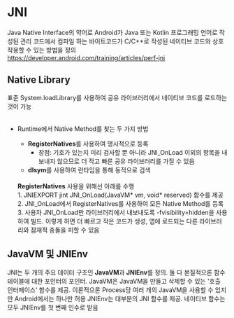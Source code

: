 # JNI
Java Native Interface의 약어로 Android가 Java 또는 Kotlin 프로그래밍 언어로 작성된 관리 코드에서 컴파일 하는 바이트코드가 C/C++로 작성된 네이티브 코드와 상호 작용할 수 있는 방법을 정의
https://developer.android.com/training/articles/perf-jni

## Native Library
표준 System.loadLibrary를 사용하여 공유 라이브러리에서 네이티브 코드를 로드하는 것이 가능<br><br>

- Runtime에서 Native Method를 찾는 두 가지 방법
  - <b>RegisterNatives</b>를 사용하여 명시적으로 등록
    - 장점: 기호가 있는지 미리 검사할 뿐 아니라 JNI_OnLoad 이외의 항목을 내보내지 않으므로 더 작고 빠른 공유 라이브러리를 가질 수 있음
  - <b>dlsym</b>를 사용하여 런타임을 통해 동적으로 검색
  
  <br>
  <b>RegisterNatives</b> 사용을 위해선 아래를 수행<br>
  1. JNIEXPORT jint JNI_OnLoad(JavaVM* vm, void* reserved) 함수를 제공<br>
  2. JNI_OnLoad에서 RegisterNatives를 사용하여 모든 Native Method를 등록<br>
  3. 사용자 JNI_OnLoad만 라이브러리에서 내보내도록 -fvisibility=hidden을 사용하여 빌드. 이렇게 하면 더 빠르고 작은 코드가 생성, 앱에 로드되는 다른 라이브러리와 잠재적 충돌을 피할 수 있음

## JavaVM 및 JNIEnv
JNI는 두 개의 주요 데이터 구조인 <b>JavaVM</b>과 <b>JNIEnv</b>를 정의. 둘 다 본질적으론 함수 테이블에 대한 포인터의 포인터.
JavaVM은 JavaVM을 만들고 삭제할 수 있는 '호출 인터페이스' 함수를 제공. 이론적으론 Process당 여러 개의 JavaVM을 사용할 수 있지만 Android에서는 하나만 허용
JNIEnv는 대부분의 JNI 함수를 제공. 네이티브 함수는 모두 JNIEnv를 첫 번째 인수로 받음